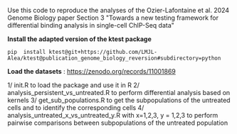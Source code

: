 Use this code to reproduce the analyses of the Ozier-Lafontaine et al. 2024 Genome Biology paper 
Section 3 "Towards a new testing framework for differential binding analysis in single-cell ChIP-Seq data"

**Install the adapted version of the ktest package** 
```
pip  install ktest@git+https://github.com/LMJL-Alea/ktest@publication_genome_biology_reversion#subdirectory=python
```

**Load the datasets** : https://zenodo.org/records/11001869

1/ init.R to load the package and use it in R
2/ analysis_persistent_vs_untreated.R to perform differential analysis based on kernels
3/ get_sub_populations.R to get the subpopulations of the untreated cells and to identify the corresponding cells
4/ analysis_untreated_x_vs_untreated_y.R with x=1,2,3, y = 1,2,3 to perform pairwise comparisons between subpopulations of the untreated population
